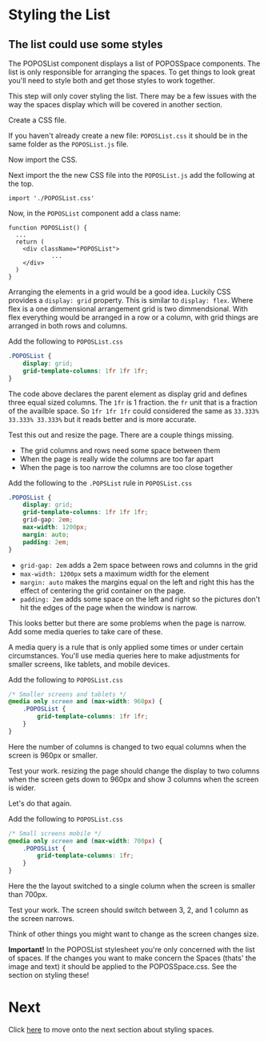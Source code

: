 # Styling the List

## The list could use some styles

The POPOSList component displays a list of POPOSSpace components. The list is only responsible for arranging the spaces. To get things to look great you'll need to style both and get those styles to work together.

This step will only cover styling the list. There may be a few issues with the way the spaces display which will be covered in another section.

Create a CSS file.

If you haven't already create a new file: `POPOSList.css` it should be in the same folder as the `POPOSList.js` file.

Now import the CSS.

Next import the the new CSS file into the `POPOSList.js` add the following at the top.

`import './POPOSList.css'`

Now, in the `POPOSList` component add a class name:

```JS
function POPOSList() {
  ...
  return (
    <div className="POPOSList">
			...
    </div>
  )
}
```

Arranging the elements in a grid would be a good idea. Luckily CSS provides a `display: grid` property. This is similar to `display: flex`. Where flex is a one dimmensional arrangement grid is two dimmendsional. With flex everything would be arranged in a row or a column, with grid things are arranged in both rows and columns.

Add the following to `POPOSList.css`

```CSS
.POPOSList {
	display: grid;
	grid-template-columns: 1fr 1fr 1fr;
}
```

The code above declares the parent element as display grid and defines three equal sized columns. The `1fr` is 1 fraction. the `fr` unit that is a fraction of the availble space. So `1fr 1fr 1fr` could considered the same as `33.333% 33.333% 33.333%` but it reads better and is more accurate.

Test this out and resize the page. There are a couple things missing.

- The grid columns and rows need some space between them
- When the page is really wide the columns are too far apart
- When the page is too narrow the columns are too close together

Add the following to the `.POPSList` rule in `POPOSList.css`

```CSS
.POPOSList {
	display: grid;
	grid-template-columns: 1fr 1fr 1fr;
	grid-gap: 2em;
	max-width: 1200px;
	margin: auto;
	padding: 2em;
}
```

- `grid-gap: 2em` adds a 2em space between rows and columns in the grid
- `max-width: 1200px` sets a maximum width for the element
- `margin: auto` makes the margins equal on the left and right this has the effect of centering the grid container on the page.
- `padding: 2em` adds some space on the left and right so the pictures don't hit the edges of the page when the window is narrow.

This looks better but there are some problems when the page is narrow. Add some media queries to take care of these.

A media query is a rule that is only applied some times or under certain circumstances. You'll use media queries here to make adjustments for smaller screens, like tablets, and mobile devices.

Add the following to `POPOSList.css`

```CSS
/* Smaller screens and tablets */
@media only screen and (max-width: 960px) {
	.POPOSList {
		grid-template-columns: 1fr 1fr;
	}
}
```

Here the number of columns is changed to two equal columns when the screen is 960px or smaller.

Test your work. resizing the page should change the display to two columns when the screen gets down to 960px and show 3 columns when the screen is wider.

Let's do that again.

Add the following to `POPOSList.css`

```CSS
/* Small screens mobile */
@media only screen and (max-width: 700px) {
	.POPOSList {
		grid-template-columns: 1fr;
	}
}
```

Here the the layout switched to a single column when the screen is smaller than 700px.

Test your work. The screen should switch between 3, 2, and 1 column as the screen narrows.

Think of other things you might want to change as the screen changes size.

**Important!** In the POPOSList stylesheet you're only concerned with the list of spaces. If the changes you want to make concern the Spaces (thats' the image and text) it should be applied to the POPOSSpace.css. See the section on styling these!

# Next

Click [here](../P08-Styling-Spaces/) to move onto the next section about styling spaces.
